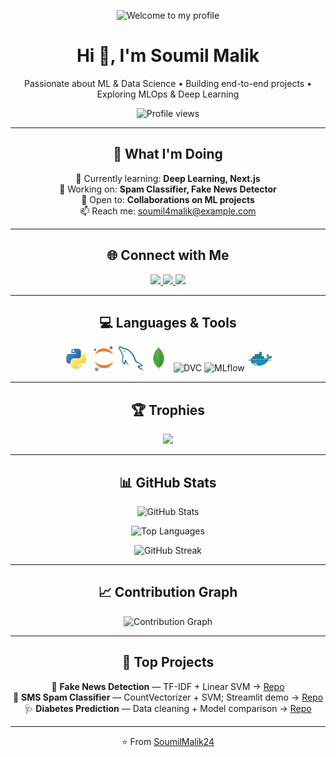 <p align="center">
  <img src="assets/banner.png" alt="Welcome to my profile" />
</p>

<h1 align="center">Hi 👋, I'm Soumil Malik</h1>
<p align="center">
  Passionate about ML & Data Science • Building end-to-end projects • Exploring MLOps & Deep Learning
</p>

<p align="center">
  <img src="https://komarev.com/ghpvc/?username=SoumilMalik24&style=flat&color=blue" alt="Profile views"/>
</p>

---

<h2 align="center">🌱 What I'm Doing</h2>
<p align="center">
  🧠 Currently learning: <b>Deep Learning, Next.js</b><br>
  🔭 Working on: <b>Spam Classifier, Fake News Detector</b><br>
  🤝 Open to: <b>Collaborations on ML projects</b><br>
  📫 Reach me: <a href="soumil4malik@example.com">soumil4malik@example.com</a>
</p>

---

<h2 align="center">🌐 Connect with Me</h2>
<p align="center">
  <a href="https://linkedin.com/in/YOUR_HANDLE">
    <img src="https://img.shields.io/badge/LinkedIn-0A66C2?logo=linkedin&logoColor=white&style=for-the-badge"/>
  </a>
  <a href="https://instagram.com/YOUR_HANDLE">
    <img src="https://img.shields.io/badge/Instagram-E4405F?logo=instagram&logoColor=white&style=for-the-badge"/>
  </a>
  <a href="https://github.com/SoumilMalik24">
    <img src="https://img.shields.io/badge/GitHub-181717?logo=github&logoColor=white&style=for-the-badge"/>
  </a>
</p>

---

<h2 align="center">💻 Languages & Tools</h2>
<p align="center">
  <!-- Python -->
  <img src="https://raw.githubusercontent.com/devicons/devicon/master/icons/python/python-original.svg" width="40" height="40" alt="Python"/>

  <!-- Jupyter -->
  <img src="https://raw.githubusercontent.com/devicons/devicon/master/icons/jupyter/jupyter-original.svg" width="40" height="40" alt="Jupyter Notebook"/>

  <!-- MySQL -->
  <img src="https://raw.githubusercontent.com/devicons/devicon/master/icons/mysql/mysql-original.svg" width="40" height="40" alt="MySQL"/>

  <!-- MongoDB -->
  <img src="https://raw.githubusercontent.com/devicons/devicon/master/icons/mongodb/mongodb-original.svg" width="40" height="40" alt="MongoDB"/>

  <!-- DVC -->
  <img src="https://avatars.githubusercontent.com/u/33549892?s=200&v=4" width="40" height="40" alt="DVC"/>

  <!-- MLflow -->
  <img src="https://raw.githubusercontent.com/mlflow/mlflow/master/docs/source/_static/MLflow-logo-final-black.png" width="60" height="30" alt="MLflow"/>

  <!-- Docker -->
  <img src="https://raw.githubusercontent.com/devicons/devicon/master/icons/docker/docker-original.svg" width="40" height="40" alt="Docker"/>
</p>

---

<h2 align="center">🏆 Trophies</h2>
<p align="center">
  <img src="https://github-profile-trophy.vercel.app/?username=SoumilMalik24&theme=radical&margin-w=10&margin-h=10&no-frame=true"/>
</p>

---

<h2 align="center">📊 GitHub Stats</h2>
<p align="center">
  <img src="https://github-readme-stats.vercel.app/api?username=SoumilMalik24&show_icons=true&theme=radical" alt="GitHub Stats"/>
</p>
<p align="center">
  <img src="https://github-readme-stats.vercel.app/api/top-langs/?username=SoumilMalik24&layout=compact&theme=radical" alt="Top Languages"/>
</p>
<p align="center">
  <img src="https://streak-stats.demolab.com?user=SoumilMalik24&theme=radical" alt="GitHub Streak"/>
</p>

---

<h2 align="center">📈 Contribution Graph</h2>
<p align="center">
  <img src="https://github-readme-activity-graph.vercel.app/graph?username=SoumilMalik24&theme=react-dark&hide_border=true" alt="Contribution Graph"/>
</p>

---

<h2 align="center">🚀 Top Projects</h2>
<p align="center">
  📰 <b>Fake News Detection</b> — TF-IDF + Linear SVM → <a href="https://github.com/SoumilMalik24/fake-news-detection">Repo</a><br>
  📱 <b>SMS Spam Classifier</b> — CountVectorizer + SVM; Streamlit demo → <a href="https://github.com/SoumilMalik24/sms-spam-classification">Repo</a><br>
  🩺 <b>Diabetes Prediction</b> — Data cleaning + Model comparison → <a href="https://github.com/SoumilMalik24/diabetes-ml">Repo</a>
</p>

---

<p align="center">
  ⭐️ From <a href="https://github.com/SoumilMalik24">SoumilMalik24</a>
</p>

<!--
**SoumilMalik24/SoumilMalik24** is a ✨ _special_ ✨ repository because its `README.md` (this file) appears on your GitHub profile.

Here are some ideas to get you started:

- 🔭 I’m currently working on ...
- 🌱 I’m currently learning ...
- 👯 I’m looking to collaborate on ...
- 🤔 I’m looking for help with ...
- 💬 Ask me about ...
- 📫 How to reach me: ...
- 😄 Pronouns: ...
- ⚡ Fun fact: ...
-->
